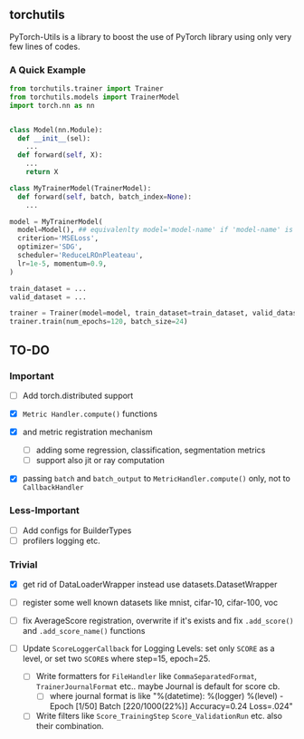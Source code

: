 ## torchutils
PyTorch-Utils is a library to boost the use of PyTorch library using only very few lines of codes.

### A Quick Example
```python
from torchutils.trainer import Trainer
from torchutils.models import TrainerModel
import torch.nn as nn


class Model(nn.Module):
  def __init__(sel):
    ...
  def forward(self, X):
    ...
    return X

class MyTrainerModel(TrainerModel):
  def forward(self, batch, batch_index=None):
    ...

model = MyTrainerModel(
  model=Model(), ## equivalenlty model='model-name' if 'model-name' is registerd in torchvision.models
  criterion='MSELoss', 
  optimizer='SDG',
  scheduler='ReduceLROnPleateau',
  lr=1e-5, momentum=0.9,
)

train_dataset = ...
valid_dataset = ...

trainer = Trainer(model=model, train_dataset=train_dataset, valid_dataset=valid_dataset)
trainer.train(num_epochs=120, batch_size=24)
```

## TO-DO
### Important
- [ ] Add torch.distributed support
- [x] `Metric Handler.compute()` functions 
- [x] and metric registration mechanism
  - [ ] adding some regression, classification, segmentation metrics
  - [ ] support also jit or ray computation
- [x] passing `batch` and `batch_output` to `MetricHandler.compute()` only, not to `CallbackHandler`



### Less-Important
- [ ] Add configs for BuilderTypes
- [ ] profilers logging etc.

### Trivial
- [x] get rid of DataLoaderWrapper instead use datasets.DatasetWrapper
- [ ] register some well known datasets like mnist, cifar-10, cifar-100, voc

- [ ] fix AverageScore registration, overwrite if it's exists and fix `.add_score()` and `.add_score_name()` functions

- [ ] Update `ScoreLoggerCallback` for Logging Levels: set only `SCORE` as a level, or set two `SCORE`s where step=15, epoch=25.
  - [ ] Write formatters for `FileHandler` like `CommaSeparatedFormat`, `TrainerJournalFormat` etc.. maybe Journal is default for score cb.
    - [ ] where journal format is like "%(datetime): %(logger) %(level) - Epoch [1/50] Batch [220/1000(22%)] Accuracy=0.24 Loss=.024"
  - [ ] Write filters like `Score_TrainingStep` `Score_ValidationRun` etc. also their combination.
